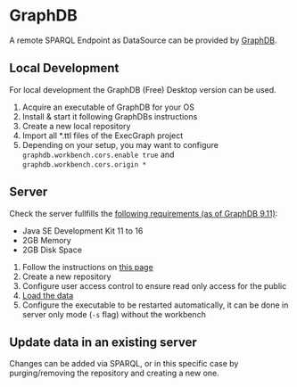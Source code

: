 # GraphDB

A remote SPARQL Endpoint as DataSource can be provided by [GraphDB](https://www.ontotext.com/products/graphdb/).

## Local Development

For local development the GraphDB (Free) Desktop version can be used.

1. Acquire an executable of GraphDB for your OS
2. Install & start it following GraphDBs instructions
3. Create a new local repository
4. Import all \*.ttl files of the ExecGraph project
5. Depending on your setup, you may want to configure `graphdb.workbench.cors.enable true` and `graphdb.workbench.cors.origin *`

## Server

Check the server fullfills the [following requirements (as of GraphDB 9.11)](https://graphdb.ontotext.com/documentation/free/requirements.html):

- Java SE Development Kit 11 to 16
- 2GB Memory
- 2GB Disk Space

1. Follow the instructions on [this page](https://graphdb.ontotext.com/documentation/free/quick-start-guide.html#quick-start-guide-run-gdb-as-standalone-server)
2. Create a new repository
3. Configure user access control to ensure read only access for the public
4. [Load the data](https://graphdb.ontotext.com/documentation/free/quick-start-guide.html#load-your-data)
5. Configure the executable to be restarted automatically, it can be done in server only mode (`-s` flag) without the workbench

## Update data in an existing server

Changes can be added via SPARQL, or in this specific case by purging/removing the repository and creating a new one.
